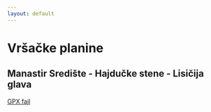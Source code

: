 ```yaml
---
layout: default
---
```


# Vršačke planine

## Manastir Središte - Hajdučke stene - Lisičija glava

[GPX fajl](./vrsacke-planine.gpx)